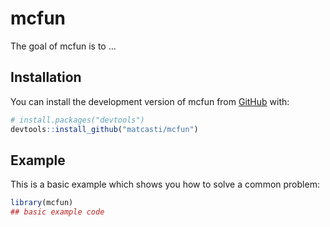 
<!-- README.md is generated from README.Rmd. Please edit that file -->

# mcfun

<!-- badges: start -->
<!-- badges: end -->

The goal of mcfun is to …

## Installation

You can install the development version of mcfun from
[GitHub](https://github.com/) with:

``` r
# install.packages("devtools")
devtools::install_github("matcasti/mcfun")
```

## Example

This is a basic example which shows you how to solve a common problem:

``` r
library(mcfun)
## basic example code
```
